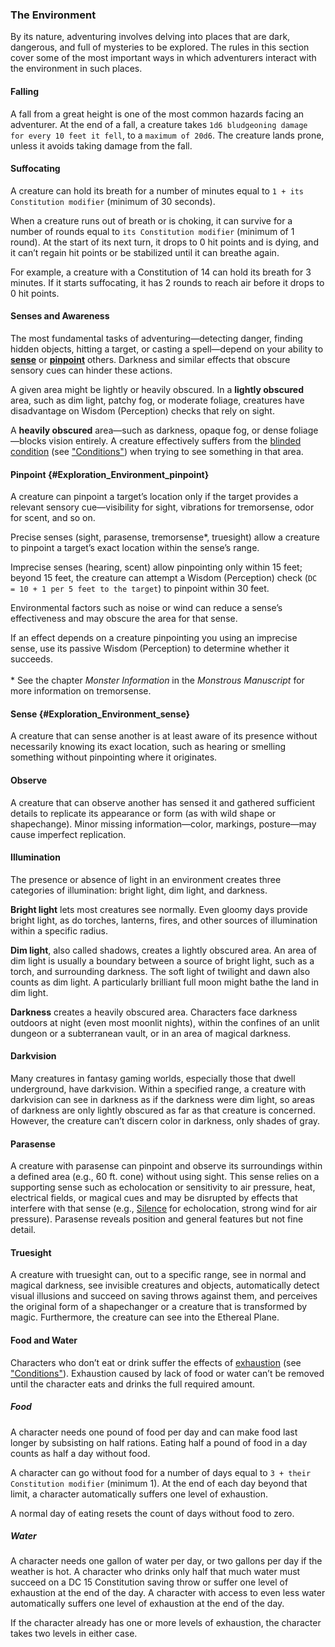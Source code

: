 ### The Environment

By its nature, adventuring involves delving into places that are dark, dangerous, and full of mysteries to be explored.
The rules in this section cover some of the most important ways in which adventurers interact with the environment in such places.

#### Falling

A fall from a great height is one of the most common hazards facing an adventurer.
At the end of a fall, a creature takes `1d6 bludgeoning damage for every 10 feet it fell`, to a `maximum of 20d6`.
The creature lands prone, unless it avoids taking damage from the fall.

#### Suffocating

A creature can hold its breath for a number of minutes equal to `1 + its Constitution modifier` (minimum of 30 seconds).

When a creature runs out of breath or is choking, it can survive for a number of rounds equal to `its Constitution modifier` (minimum of 1 round).
At the start of its next turn, it drops to 0 hit points and is dying, and it can’t regain hit points or be stabilized until it can breathe again.

For example, a creature with a Constitution of 14 can hold its breath for 3 minutes.
If it starts suffocating, it has 2 rounds to reach air before it drops to 0 hit points.

#### Senses and Awareness

The most fundamental tasks of adventuring—detecting danger, finding hidden objects, hitting a target, or casting a spell—depend on your ability to [**sense**](#Exploration_Environment_sense) or [**pinpoint**](#Exploration_Environment_pinpoint) others.
Darkness and similar effects that obscure sensory cues can hinder these actions.

A given area might be lightly or heavily obscured.
In a **lightly obscured** area, such as dim light, patchy fog, or moderate foliage, creatures have disadvantage on Wisdom (Perception) checks that rely on sight.

A **heavily obscured** area—such as darkness, opaque fog, or dense foliage—blocks vision entirely.
A creature effectively suffers from the [blinded condition](#Conditions_blinded) (see ["Conditions"](#Conditions_conditions)) when trying to see something in that area.

#### Pinpoint {#Exploration_Environment_pinpoint}

A creature can pinpoint a target’s location only if the target provides a relevant sensory cue—visibility for sight, vibrations for tremorsense, odor for scent, and so on.

Precise senses (sight, parasense, tremorsense\*, truesight) allow a creature to pinpoint a target’s exact location within the sense’s range.

Imprecise senses (hearing, scent) allow pinpointing only within 15 feet; beyond 15 feet, the creature can attempt a Wisdom (Perception) check (`DC = 10 + 1 per 5 feet to the target`) to pinpoint within 30 feet.

Environmental factors such as noise or wind can reduce a sense’s effectiveness and may obscure the area for that sense.

If an effect depends on a creature pinpointing you using an imprecise sense, use its passive Wisdom (Perception) to determine whether it succeeds.
\
\
\* See the chapter _Monster Information_ in the _Monstrous Manuscript_ for more information on tremorsense.

#### Sense {#Exploration_Environment_sense}

A creature that can sense another is at least aware of its presence without necessarily knowing its exact location, such as hearing or smelling something without pinpointing where it originates.

#### Observe

A creature that can observe another has sensed it and gathered sufficient details to replicate its appearance or form (as with wild shape or shapechange).
Minor missing information—color, markings, posture—may cause imperfect replication.

#### Illumination

The presence or absence of light in an environment creates three categories of illumination: bright light, dim light, and darkness.

**Bright light** lets most creatures see normally.
Even gloomy days provide bright light, as do torches, lanterns, fires, and other sources of illumination within a specific radius.

**Dim light**, also called shadows, creates a lightly obscured area.
An area of dim light is usually a boundary between a source of bright light, such as a torch, and surrounding darkness.
The soft light of twilight and dawn also counts as dim light.
A particularly brilliant full moon might bathe the land in dim light.

**Darkness** creates a heavily obscured area.
Characters face darkness outdoors at night (even most moonlit nights), within the confines of an unlit dungeon or a subterranean vault, or in an area of magical darkness.

#### Darkvision

Many creatures in fantasy gaming worlds, especially those that dwell underground, have darkvision.
Within a specified range, a creature with darkvision can see in darkness as if the darkness were dim light, so areas of darkness are only lightly obscured as far as that creature is concerned.
However, the creature can’t discern color in darkness, only shades of gray.

#### Parasense

A creature with parasense can pinpoint and observe its surroundings within a defined area (e.g., 60 ft. cone) without using sight.
This sense relies on a supporting sense such as echolocation or sensitivity to air pressure, heat, electrical fields, or magical cues and may be disrupted by effects that interfere with that sense (e.g., [Silence](#Silence_silence) for echolocation, strong wind for air pressure).
Parasense reveals position and general features but not fine detail.

#### Truesight

A creature with truesight can, out to a specific range, see in normal and magical darkness, see invisible creatures and objects, automatically detect visual illusions and succeed on saving throws against them, and perceives the original form of a shapechanger or a creature that is transformed by magic.
Furthermore, the creature can see into the Ethereal Plane.

#### Food and Water

Characters who don’t eat or drink suffer the effects of [exhaustion](#Conditions_exhaustion) (see ["Conditions"](#Conditions_conditions)).
Exhaustion caused by lack of food or water can’t be removed until the character eats and drinks the full required amount.

##### Food

A character needs one pound of food per day and can make food last longer by subsisting on half rations.
Eating half a pound of food in a day counts as half a day without food.

A character can go without food for a number of days equal to `3 + their Constitution modifier` (minimum 1).
At the end of each day beyond that limit, a character automatically suffers one level of exhaustion.

A normal day of eating resets the count of days without food to zero.

##### Water

A character needs one gallon of water per day, or two gallons per day if the weather is hot.
A character who drinks only half that much water must succeed on a DC 15 Constitution saving throw or suffer one level of exhaustion at the end of the day.
A character with access to even less water automatically suffers one level of exhaustion at the end of the day.

If the character already has one or more levels of exhaustion, the character takes two levels in either case.
